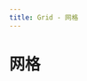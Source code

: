 ```yaml
---
title: Grid - 网格
---
```


# 网格

<ClientOnly>
<grid-demo-1 />
<grid-demo-2 />
<grid-demo-3 />
</ClientOnly>
